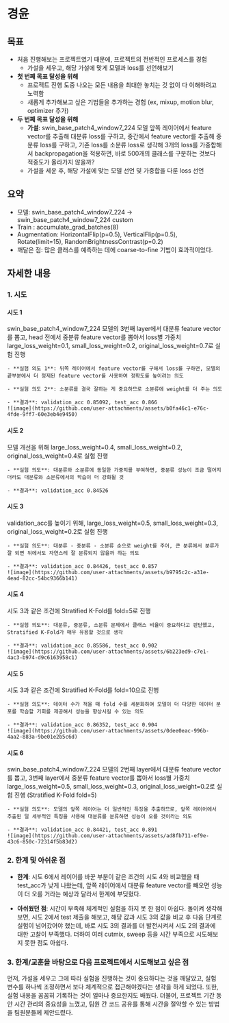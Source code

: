 # 경윤

## 목표

- 처음 진행해보는 프로젝트였기 때문에, 프로젝트의 전반적인 프로세스를 경험
    - 가설을 세우고, 해당 가설에 맞게 모델과 loss를 선언해보기
- **첫 번째 목표 달성을 위해**
    - 프로젝트 진행 도중 나오는 모든 내용을 최대한 놓치는 것 없이 다 이해하려고 노력함
    - 새롭게 추가해보고 싶은 기법들을 추가하는 경험 (ex, mixup, motion blur, optimizer 추가)
- **두 번째 목표 달성을 위해**
    - **가설**: swin_base_patch4_window7_224 모델 앞쪽 레이어에서 feature vector를 추출해 대분류 loss를 구하고, 중간에서 feature vector를 추출해 중분류 loss를 구하고, 기존 loss를 소분류 loss로 생각해 3개의 loss를 가중합해서 backpropagation을 적용하면, 바로 500개의 클래스를 구분하는 것보다 적중도가 올라가지 않을까?
    - 가설을 세운 후, 해당 가설에 맞는 모델 선언 및 가중합을 다룬 loss 선언


## 요약

* 모델: swin_base_patch4_window7_224 -> swin_base_patch4_window7_224 custom 
* Train : accumulate_grad_batches(8)
* Augmentation: HorizontalFlip(p=0.5), VerticalFlip(p=0.5), Rotate(limit=15), RandomBrightnessContrast(p=0.2)
* 깨달은 점: 많은 클래스를 예측하는 데에 coarse-to-fine 기법이 효과적이었다.


## 자세한 내용

### 1. 시도

#### 시도 1
swin_base_patch4_window7_224 모델의 3번째 layer에서 대분류 feature vector를 뽑고, head 전에서 중분류 feature vector를 뽑아서 loss별 가중치 large_loss_weight=0.1, small_loss_weight=0.2, original_loss_weight=0.7로 실험 진행
    
    - **실험 의도 1**: 뒤쪽 레이어에서 feature vector를 구해서 loss를 구하면, 모델의 끝부분에서 더 정제된 feature vector를 사용하여 정확도를 높이려는 의도
    
    - **실험 의도 2**: 소분류를 결국 잘하는 게 중요하므로 소분류에 weight를 더 주는 의도
    
    - **결과**: validation_acc 0.85092, test_acc 0.866
    ![image](https://github.com/user-attachments/assets/b0fa46c1-e76c-4fde-9ff7-60e3eb4e9450)

#### 시도 2
모델 개선을 위해 large_loss_weight=0.4, small_loss_weight=0.2, original_loss_weight=0.4로 실험 진행
    
    - **실험 의도**: 대분류와 소분류에 동일한 가중치를 부여하면, 중분류 성능이 조금 떨어지더라도 대분류와 소분류에서의 학습이 더 강화될 것
    
    - **결과**: validation_acc 0.84526

#### 시도 3
validation_acc를 높이기 위해, large_loss_weight=0.5, small_loss_weight=0.3, original_loss_weight=0.2로 실험 진행
    
    - **실험 의도**: 대분류 - 중분류 - 소분류 순으로 weight를 주어, 큰 분류에서 분류가 잘 되면 뒤에서도 자연스레 잘 분류되지 않을까 하는 의도
    
    - **결과**: validation_acc 0.84426, test_acc 0.857
    ![image](https://github.com/user-attachments/assets/b9795c2c-a31e-4ead-82cc-54bc9366b141)

#### 시도 4
시도 3과 같은 조건에 Stratified K-Fold를 fold=5로 진행
    
    - **실험 의도**: 대분류, 중분류, 소분류 문제에서 클래스 비율이 중요하다고 판단했고, Stratified K-Fold가 매우 유용할 것으로 생각
    
    - **결과**: validation_acc 0.85586, test_acc 0.902
    ![image](https://github.com/user-attachments/assets/6b223ed9-c7e1-4ac3-b974-d9c6163958c1)

#### 시도 5
시도 3과 같은 조건에 Stratified K-Fold를 fold=10으로 진행
    
    - **실험 의도**: 데이터 수가 적을 때 fold 수를 세분화하여 모델이 더 다양한 데이터 분포를 학습할 기회를 제공해서 성능을 향상시킬 수 있는 의도
    
    - **결과**: validation_acc 0.86352, test_acc 0.904
    ![image](https://github.com/user-attachments/assets/0dee0eac-996b-4aa2-883a-9be01e2b5c6d)

#### 시도 6
swin_base_patch4_window7_224 모델의 2번째 layer에서 대분류 feature vector를 뽑고, 3번째 layer에서 중분류 feature vector를 뽑아서 loss별 가중치 large_loss_weight=0.5, small_loss_weight=0.3, original_loss_weight=0.2로 실험 진행 (Stratified K-Fold fold=5)
    
    - **실험 의도**: 모델의 앞쪽 레이어는 더 일반적인 특징을 추출하므로, 앞쪽 레이어에서 추출된 덜 세부적인 특징을 사용해 대분류를 분류하면 성능이 오를 것이라는 의도
    
    - **결과**: validation_acc 0.84421, test_acc 0.891
    ![image](https://github.com/user-attachments/assets/ad8fb711-ef9e-43c6-850c-72314f5b83d2)




### 2. 한계 및 아쉬운 점

- **한계**: 시도 6에서 레이어를 바꾼 부분이 같은 조건의 시도 4와 비교했을 때 test_acc가 낮게 나왔는데, 앞쪽 레이어에서 대분류 feature vector를 빼오면 성능이 더 오를 거라는 예상과 달라서 한계에 부딪혔다.

- **아쉬웠던 점**: 시간이 부족해 체계적인 실험을 하지 못 한 점이 아쉽다. 돌이켜 생각해보면, 시도 2에서 test 제출을 해보고, 해당 값과 시도 3의 값을 비교 후 다음 단계로 실험이 넘어갔어야 했는데, 바로 시도 3의 결과를 더 발전시켜서 시도 2의 결과에 대한 고찰이 부족했다. 더하여 여러 cutmix, sweep 등을 시간 부족으로 시도해보지 못한 점도 아쉽다.

### 3. 한계/교훈을 바탕으로 다음 프로젝트에서 시도해보고 싶은 점
먼저, 가설을 세우고 그에 따라 실험을 진행하는 것이 중요하다는 것을 깨달았고, 실험 변수를 하나씩 조정하면서 보다 체계적으로 접근해야겠다는 생각을 하게 되었다. 또한, 실험 내용을 꼼꼼히 기록하는 것이 얼마나 중요한지도 배웠다. 더불어, 프로젝트 기간 동안 시간 관리의 중요성을 느꼈고, 팀원 간 코드 공유를 통해 시간을 절약할 수 있는 방법을 팀원분들께 제안드렸다.
